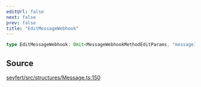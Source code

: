 ```yaml
---
editUrl: false
next: false
prev: false
title: "EditMessageWebhook"
---
```


```ts
type EditMessageWebhook: Omit<MessageWebhookMethodEditParams, "messageId">;
```

## Source

[seyfert/src/structures/Message.ts:150](https://github.com/potoland/potocuit/blob/e332d7a/src/structures/Message.ts#L150)
